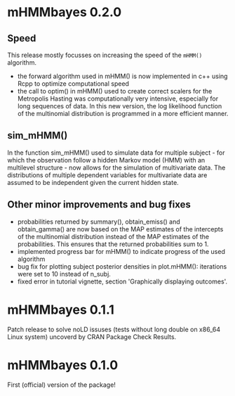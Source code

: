 # mHMMbayes 0.2.0

## Speed
This release mostly focusses on increasing the speed of the `mHMM()` algorithm. 
* the forward algorithm used in mHMM() is now implemented in c++ using Rcpp to optimize computational speed
* the call to optim() in mHMM() used to create correct scalers for the Metropolis Hasting was computationally very intensive, especially for long sequences of data. In this new version, the log likelihood function of the multinomial distribution is programmed in a more efficient manner. 

## sim_mHMM()
In the function sim_mHMM() used to simulate data for multiple subject - for which the observation follow a hidden Markov model (HMM) with an multilevel structure - now allows for the simulation of multivariate data. The distributions of multiple dependent variables for multivariate data are assumed to be independent given the current hidden state.

## Other minor improvements and bug fixes
* probabilities returned by summary(), obtain_emiss() and obtain_gamma() are now based on the MAP estimates of the intercepts of the multinomial distribution instead of the MAP estimates of the probabilities. This ensures that the returned probabilities sum to 1. 
* implemented progress bar for mHMM() to indicate progress of the used algorithm
* bug fix for plotting subject posterior densities in plot.mHMM(): iterations were set to 10 instead of n_subj. 
* fixed error in tutorial vignette, section 'Graphically displaying outcomes'.


# mHMMbayes 0.1.1
Patch release to solve noLD issuses (tests without long double on x86_64 Linux system) uncoverd by CRAN Package Check Results.

# mHMMbayes 0.1.0 
First (official) version of the package! 
